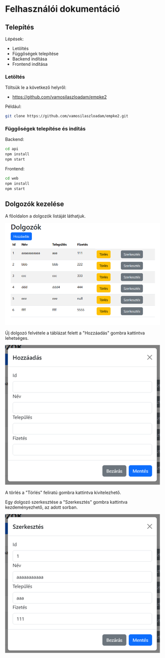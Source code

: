 # Felhasználói dokumentáció

## Telepítés

Lépések:

* Letöltés
* Függőségek telepítése
* Backend indítása
* Frontend indítása

### Letöltés

Töltsük le a következő helyről:

* https://github.com/vamosilaszloadam/empke2

Például:

```bash
git clone https://github.com/vamosilaszloadam/empke2.git
```

### Függőségek telepítése és indítás

Backend:

```bash
cd api
npm install
npm start
```

Frontend:

```bash
cd web
npm install
npm start
```

## Dolgozók kezelése

A főoldalon a dolgozók listáját láthatjuk.

![Főoldal](images/home.png)

Új dolgozó felvétele a táblázat felett a "Hozzáadás" gombra kattintva lehetséges.

![Dolgozó hozzáadás](images/add.png)

A törlés a "Törlés" feliratú gombra kattintva kivitelezhető.

Egy dolgozó szerkesztése a "Szerkesztés" gombra kattintva kezdeményezhető, az adott sorban.

![Szerkesztőablak](images/edit.png)